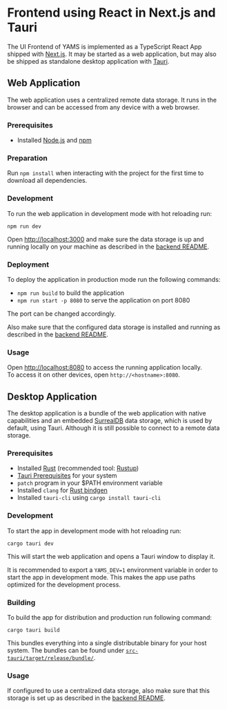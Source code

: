 # Frontend using React in Next.js and Tauri

The UI Frontend of YAMS is implemented as a TypeScript React App shipped with [Next.js](https://nextjs.org/).
It may be started as a web application, but may also be shipped as standalone desktop application with
[Tauri](https://tauri.app).

## Web Application

The web application uses a centralized remote data storage. It runs in the browser
and can be accessed from any device with a web browser.

### Prerequisites

- Installed [Node.js](https://nodejs.org) and [npm](https://www.npmjs.com/)

### Preparation

Run `npm install` when interacting with the project for the first time to download all dependencies.

### Development

To run the web application in development mode with hot reloading run:

`npm run dev`

Open [http://localhost:3000](http://localhost:3000) and make sure the data storage is up and running
locally on your machine as described in the [backend README](../backend/README.md).

### Deployment

To deploy the application in production mode run the following commands:

- `npm run build` to build the application
- `npm run start -p 8080` to serve the application on port 8080

The port can be changed accordingly.

Also make sure that the configured data storage is installed and running as described in the
[backend README](../backend/README.md).

### Usage

Open [http://localhost:8080](http://localhost:8080) to access the running application locally.   
To access it on other devices, open `http://<hostname>:8080`.

## Desktop Application

The desktop application is a bundle of the web application with native capabilities and an embedded
[SurrealDB](https://surrealdb.com) data storage, which is used by default, using Tauri. Although it is still possible to
connect to a remote data
storage.

### Prerequisites

- Installed [Rust](https://rust-lang.org) (recommended tool:
  [Rustup](https://tauri.app/v1/guides/getting-started/prerequisites))
- [Tauri Prerequisites](https://tauri.app/v1/guides/getting-started/prerequisites) for your system
- `patch` program in your $PATH environment variable
- Installed `clang` for [Rust bindgen](https://rust-lang.github.io/rust-bindgen/requirements.html)
- Installed `tauri-cli` using `cargo install tauri-cli`

### Development

To start the app in development mode with hot reloading run:

`cargo tauri dev`

This will start the web application and opens a Tauri window to display it.

It is recommended to export a `YAMS_DEV=1` environment variable in order to start the app in development mode.
This makes the app use paths optimized for the development process.

### Building

To build the app for distribution and production run following command:

`cargo tauri build`

This bundles everything into a single distributable binary for your host system. The bundles can be found under
[`src-tauri/target/release/bundle/`](src-tauri/target/release/bundle/).

### Usage

If configured to use a centralized data storage, also make sure that this storage is set up as described in the
[backend README](../backend/README.md).
